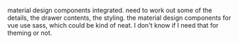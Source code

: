 material design components integrated. 
need to work out some of the details, 
the drawer contents, the styling. 
the material design components for vue use sass, which could be kind of neat.
I don't know if I need that for theming or not. 